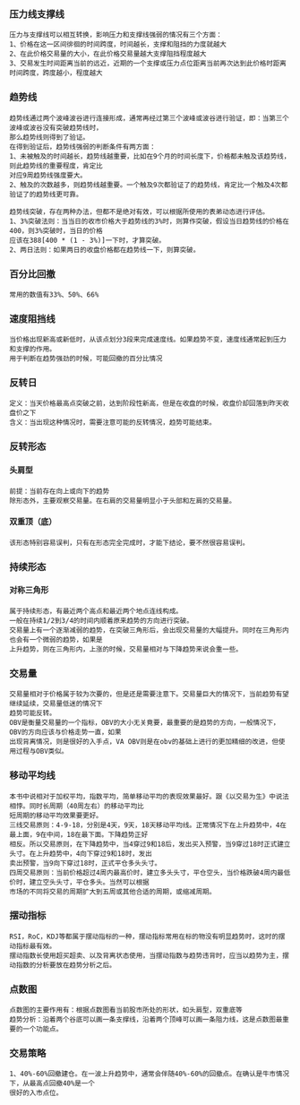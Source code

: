 ### 压力线支撑线
    压力与支撑线可以相互转换，影响压力和支撑线强弱的情况有三个方面：
    1、价格在这一区间徘徊的时间跨度，时间越长，支撑和阻挡的力度就越大
    2、在此价格交易量的大小，在此价格交易量越大支撑阻挡程度越大
    3、交易发生时间距离当前的远近，近期的一个支撑或压力点位距离当前再次达到此价格时距离时间跨度，跨度越小，程度越大
### 趋势线
    趋势线通过两个波峰波谷进行连接形成，通常再经过第三个波峰或波谷进行验证，即：当第三个波峰或波谷没有突破趋势线时，
    那么趋势线则得到了验证。
    在得到验证后，趋势线强弱的判断条件有两方面：
    1、未被触及的时间越长，趋势线越重要，比如在9个月的时间长度下，价格都未触及该趋势线，则此趋势线的重要程度，肯定比
    对应9周趋势线强度要大。
    2、触及的次数越多，则趋势线越重要。一个触及9次都验证了的趋势线，肯定比一个触及4次都验证了的趋势线更可靠。
    
    趋势线突破，存在两种办法，但都不是绝对有效，可以根据所使用的表弟动态进行评估。
    1、3%突破法则：当当日的收市价格大于趋势线的3%时，则算作突破，假设当日趋势线的价格在400，则3%突破时，当日的价格
    应该在388[400 * (1 - 3%)]一下时，才算突破。
    2、两日法则：如果两日的收盘价格都在趋势线一下，则算突破。
### 百分比回撤
    常用的数值有33%、50%、66%
### 速度阻挡线
    当价格出现新高或新低时，从该点划分3段来完成速度线。如果趋势不变，速度线通常起到压力和支撑的作用。
    用于判断在趋势强劲的时候，可能回撤的百分比情况
### 反转日
    定义：当天价格最高点突破之前，达到阶段性新高，但是在收盘的时候，收盘价却回落到昨天收盘价之下
    含义：当出现这种情况时，需要注意可能的反转情况，趋势可能结束。
### 反转形态
#### 头肩型
    前提：当前存在向上或向下的趋势
    除形态外，主要观察交易量。在右肩的交易量明显小于头部和左肩的交易量。
#### 双重顶（底）
    该形态特别容易误判，只有在形态完全完成时，才能下结论，要不然很容易误判。
### 持续形态
#### 对称三角形
    属于持续形态，有最近两个高点和最近两个地点连线构成。
    一般在持续1/2到3/4的时间内顺着原来趋势的方向进行突破。
    交易量上有一个逐渐减弱的趋势，在突破三角形后，会出现交易量的大幅提升。同时在三角形内也会有一个微弱的趋势，如果是
    上升趋势，则在三角形内，上涨的时候，交易量相对与下降趋势来说会重一些。
### 交易量
    交易量相对于价格属于较为次要的，但是还是需要注意下。交易量巨大的情况下，当前趋势有望继续延续，交易量低迷的情况下
    趋势可能反转。
    OBV是衡量交易量的一个指标，OBV的大小无关竟要，最重要的是趋势的方向，一般情况下，OBV的方向应该与价格走势一直，如果
    出现背离情况，则是很好的入手点，VA OBV则是在obv的基础上进行的更加精细的改进，但使用过程与OBV类似。
### 移动平均线
    本书中说相对于加权平均，指数平均，简单移动平均的表现效果最好。跟《以交易为生》中说法相悖。同时长周期（40周左右）的移动平均比
    短周期的移动平均效果要更好。
    三线交易原则：4-9-18，分别是4天，9天，18天移动平均线。正常情况下在上升趋势中，4在最上面，9在中间，18在最下面。下降趋势正好
    相反。所以交易原则，在下降趋势中，当4穿过9和18后，发出买入预警，当9穿过18时正式建立头寸。在上升趋势中，4向下穿过9和18时，发出
    卖出预警，当9向下穿过18时，正式平仓多头头寸。
    四周交易原则：当前价格超过4周内最高价时，建立多头头寸，平仓空头，当价格跌破4周内最低价时，建立空头头寸，平仓多头。当然可以根据
    市场的不同将交易的周期扩大到五周或其他合适的周期，或缩减周期。
### 摆动指标
    RSI，RoC，KDJ等都属于摆动指标的一种，摆动指标常用在标的物没有明显趋势时，这时的摆动指标最有效。
    摆动指数长使用超买超卖、以及背离状态使用，当摆动指数与趋势违背时，应当以趋势为主，摆动指数的分析要放在趋势分析之后。
### 点数图
    点数图的主要作用有：根据点数图看当前股市所处的形状，如头肩型，双重底等
    趋势分析：沿着两个谷底可以画一条支撑线，沿着两个顶峰可以画一条阻力线，这是点数图最重要的一个功能点。
### 交易策略
    1、40%-60%回撤建仓。在一波上升趋势中，通常会伴随40%-60%的回撤点。在确认是牛市情况下，从最高点回撤40%是一个
    很好的入市点位。